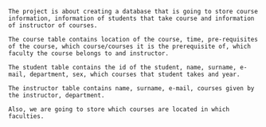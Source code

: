 	The project is about creating a database that is going to store course information, information of students that take course and information of instructor of courses.
	
	The course table contains location of the course, time, pre-requisites of the course, which course/courses it is the prerequisite of, which faculty the course belongs to and instructor.
	
	The student table contains the id of the student, name, surname, e-mail, department, sex, which courses that student takes and year.

	The instructor table contains name, surname, e-mail, courses given by the instructor, department.

	Also, we are going to store which courses are located in which faculties.

